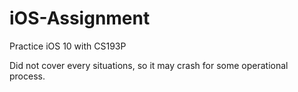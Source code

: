 # iOS-Assignment
Practice iOS 10 with CS193P

Did not cover every situations, so it may crash for some operational process. 
